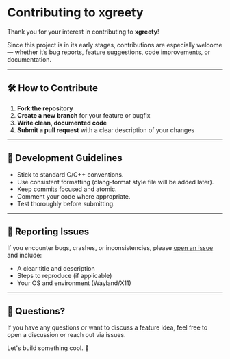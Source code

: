 # Contributing to xgreety

Thank you for your interest in contributing to **xgreety**!

Since this project is in its early stages, contributions are especially welcome — whether it’s bug reports, feature suggestions, code improvements, or documentation.

---

## 🛠 How to Contribute

1. **Fork the repository**
2. **Create a new branch** for your feature or bugfix
3. **Write clean, documented code**
4. **Submit a pull request** with a clear description of your changes

---

## 🧪 Development Guidelines

- Stick to standard C/C++ conventions.
- Use consistent formatting (clang-format style file will be added later).
- Keep commits focused and atomic.
- Comment your code where appropriate.
- Test thoroughly before submitting.

---

## 📢 Reporting Issues

If you encounter bugs, crashes, or inconsistencies, please [open an issue](https://github.com/yourusername/xgreety/issues) and include:

- A clear title and description
- Steps to reproduce (if applicable)
- Your OS and environment (Wayland/X11)

---

## 💬 Questions?

If you have any questions or want to discuss a feature idea, feel free to open a discussion or reach out via issues.

Let's build something cool. 🚀
